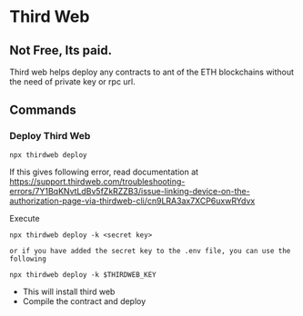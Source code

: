 # Third Web 
## Not Free, Its paid.
Third web helps deploy any contracts to ant of the ETH blockchains without the need of private key or rpc url. 

## Commands

### Deploy Third Web
``` shell
npx thirdweb deploy
```
If this gives following error, read documentation at https://support.thirdweb.com/troubleshooting-errors/7Y1BqKNvtLdBv5fZkRZZB3/issue-linking-device-on-the-authorization-page-via-thirdweb-cli/cn9LRA3ax7XCP6uxwRYdvx 

Execute
``` shell
npx thirdweb deploy -k <secret key>

or if you have added the secret key to the .env file, you can use the following

npx thirdweb deploy -k $THIRDWEB_KEY
```
- This will install third web
- Compile the contract and deploy

